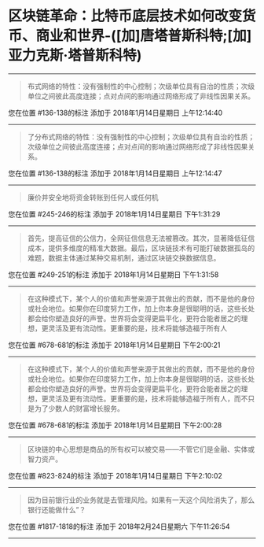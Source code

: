 # 区块链革命：比特币底层技术如何改变货币、商业和世界-([加]唐塔普斯科特;[加]亚力克斯·塔普斯科特)

---

> 布式网络的特性：没有强制性的中心控制；次级单位具有自治的性质；次级单位之间彼此高度连接；点对点间的影响通过网络形成了非线性因果关系。

您在位置 #136-138的标注 添加于 2018年1月14日星期日 上午12:14:40

---

> 了分布式网络的特性：没有强制性的中心控制；次级单位具有自治的性质；次级单位之间彼此高度连接；点对点间的影响通过网络形成了非线性因果关系。

您在位置 #136-138的标注 添加于 2018年1月14日星期日 上午12:14:47

---

> 廉价并安全地将资金转账到任何人或任何机

您在位置 #245-246的标注 添加于 2018年1月14日星期日 下午1:31:29

---

> 首先，提高征信的公信力，全网征信信息无法被篡改。其次，显著降低征信成本，提供多维度的精准大数据。最后，区块链技术有可能打破数据孤岛的难题，数据主体通过某种交易机制，通过区块链交换数据信息。

您在位置 #249-251的标注 添加于 2018年1月14日星期日 下午1:31:58

---

> 在这种模式下，某个人的价值和声誉来源于其做出的贡献，而不是他的身份或社会地位。如果你在印度努力工作，加上你本身是很聪明的话，这些长处都会给你塑造良好的声誉。世界将会变得更扁平化，更符合能者居之的理想，更灵活及更有流动性。更重要的是，技术将能够造福于所有人

您在位置 #678-681的标注 添加于 2018年1月14日星期日 下午2:00:21

---

> 在这种模式下，某个人的价值和声誉来源于其做出的贡献，而不是他的身份或社会地位。如果你在印度努力工作，加上你本身是很聪明的话，这些长处都会给你塑造良好的声誉。世界将会变得更扁平化，更符合能者居之的理想，更灵活及更有流动性。更重要的是，技术将能够造福于所有人，而不只是为了少数人的财富增长服务。

您在位置 #678-681的标注 添加于 2018年1月14日星期日 下午2:00:28

---

> 区块链的中心思想是商品的所有权可以被交易——不管它们是金融、实体或智力资产。

您在位置 #823-824的标注 添加于 2018年1月14日星期日 下午2:10:02

---

> 因为目前银行业的业务就是去管理风险。如果有一天这个风险消失了，那么银行还能做什么”？

您在位置 #1817-1818的标注 添加于 2018年2月24日星期六 下午11:26:54

---

